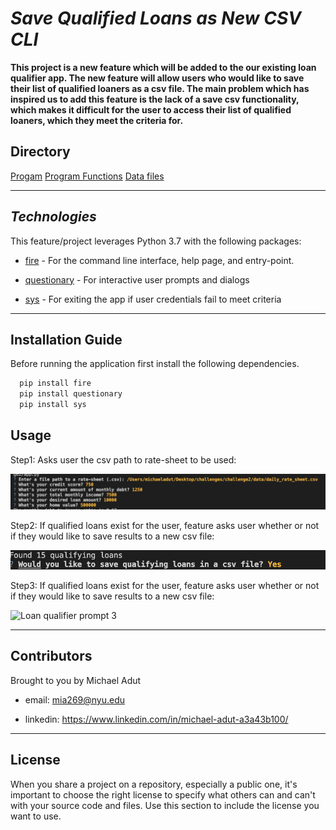# *Save Qualified Loans as New CSV CLI*

**This project is a new feature which will be added to the our existing loan qualifier app. The new feature will allow users who would like to save their list of qualified loaners as a csv file. The main problem which has inspired us to add this feature is the lack of a save csv functionality, which makes it difficult for the user to access their list of qualified loaners, which they meet the criteria for.**

## Directory 

[Progam](app)
[Program Functions](qualifier)
[Data files](data)

---

## *Technologies*

This feature/project leverages Python 3.7 with the following packages:

* [fire](https://github.com/google/python-fire) - For the command line interface, help page, and entry-point. 

* [questionary](https://github.com/tmbo/questionary) - For interactive user prompts and dialogs

* [sys](https://github.com/python/cpython/blob/main/Python/sysmodule.c) - For exiting the app if user credentials fail to meet criteria
---   

## Installation Guide

Before running the application first install the following dependencies.

```python
  pip install fire
  pip install questionary
  pip install sys
```

## Usage

Step1: Asks user the csv path to rate-sheet to be used:

![Loan qualifier prompt 1](https://github.com/madut97/challenge2/blob/master/images/step_1.png)

Step2: If qualified loans exist for the user, feature asks user whether or not if they would like to save results to a new csv file:

![Loan qualifier prompt 2](https://github.com/madut97/challenge2/blob/master/images/step-2.png)

Step3: If qualified loans exist for the user, feature asks user whether or not if they would like to save results to a new csv file:

![Loan qualifier prompt 3]()

--- 

## Contributors

Brought to you by Michael Adut

* email: mia269@nyu.edu

* linkedin: https://www.linkedin.com/in/michael-adut-a3a43b100/

---

## License

When you share a project on a repository, especially a public one, it's important to choose the right license to specify what others can and can't with your source code and files. Use this section to include the license you want to use.
